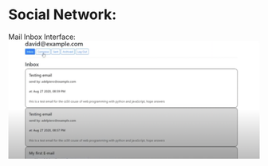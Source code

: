 # Social Network:


Mail Inbox Interface:
[![See the web page here!](https://github.com/dsrestrepo/Web_Programming_Django/blob/main/Django_and_JavaScript/Inbox.png)]([https://www.youtube.com/watch?v=-HvHfWcHUls](https://www.youtube.com/watch?v=zYphm16z_yk&t=23s))
